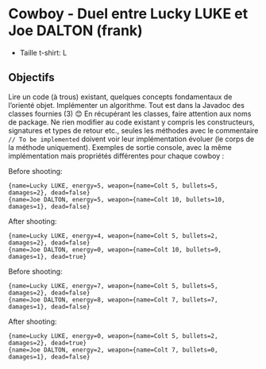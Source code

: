 # Cowboy - Duel entre Lucky LUKE et Joe DALTON (frank)

- Taille t-shirt: L

## Objectifs

Lire un code (à trous) existant, quelques concepts fondamentaux de l’orienté objet. Implémenter un algorithme. Tout est dans la Javadoc des classes fournies (3) 😊 En récupérant les classes, faire attention aux noms de package. Ne rien modifier au code existant y compris les constructeurs, signatures et types de retour etc., seules les méthodes avec le commentaire `// To be implemented` doivent voir leur implémentation évoluer (le corps de la méthode uniquement). Exemples de sortie console, avec la même implémentation mais propriétés différentes pour chaque cowboy :

Before shooting:

```
{name=Lucky LUKE, energy=5, weapon={name=Colt 5, bullets=5, damages=2}, dead=false}
{name=Joe DALTON, energy=5, weapon={name=Colt 10, bullets=10, damages=1}, dead=false}
```

After shooting:

```
{name=Lucky LUKE, energy=4, weapon={name=Colt 5, bullets=2, damages=2}, dead=false}
{name=Joe DALTON, energy=0, weapon={name=Colt 10, bullets=9, damages=1}, dead=true}
```

Before shooting:

```
{name=Lucky LUKE, energy=7, weapon={name=Colt 5, bullets=5, damages=2}, dead=false}
{name=Joe DALTON, energy=8, weapon={name=Colt 7, bullets=7, damages=1}, dead=false}
```

After shooting:

```
{name=Lucky LUKE, energy=0, weapon={name=Colt 5, bullets=2, damages=2}, dead=true}
{name=Joe DALTON, energy=2, weapon={name=Colt 7, bullets=0, damages=1}, dead=false}
```
